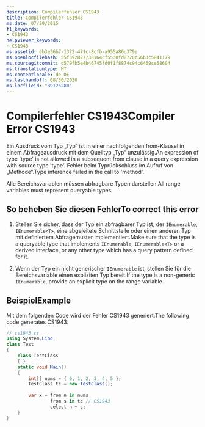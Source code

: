 ```yaml
---
description: Compilerfehler CS1943
title: Compilerfehler CS1943
ms.date: 07/20/2015
f1_keywords:
- CS1943
helpviewer_keywords:
- CS1943
ms.assetid: eb3e36b7-1372-471c-8cfb-a955a86c379e
ms.openlocfilehash: 55f392827738164cf5530fd8720c56b3c5841179
ms.sourcegitcommit: d579fb5e4b46745fd0f1f8874c94c6469ce58604
ms.translationtype: HT
ms.contentlocale: de-DE
ms.lasthandoff: 08/30/2020
ms.locfileid: "89126280"
---
```

# <a name="compiler-error-cs1943"></a><span data-ttu-id="2cf9a-103">Compilerfehler CS1943</span><span class="sxs-lookup"><span data-stu-id="2cf9a-103">Compiler Error CS1943</span></span>
<span data-ttu-id="2cf9a-104">Ein Ausdruck vom Typ „Typ“ ist in einer nachfolgenden from-Klausel in einem Abfrageausdruck mit dem Quelltyp „Typ“ unzulässig.</span><span class="sxs-lookup"><span data-stu-id="2cf9a-104">An expression of type 'type' is not allowed in a subsequent from clause in a query expression with source type 'type'.</span></span> <span data-ttu-id="2cf9a-105">Fehler beim Typrückschluss im Aufruf von „Methode“.</span><span class="sxs-lookup"><span data-stu-id="2cf9a-105">Type inference failed in the call to 'method'.</span></span>  
  
 <span data-ttu-id="2cf9a-106">Alle Bereichsvariablen müssen abfragbare Typen darstellen.</span><span class="sxs-lookup"><span data-stu-id="2cf9a-106">All range variables must represent queryable types.</span></span>  
  
## <a name="to-correct-this-error"></a><span data-ttu-id="2cf9a-107">So beheben Sie diesen Fehler</span><span class="sxs-lookup"><span data-stu-id="2cf9a-107">To correct this error</span></span>  
  
1. <span data-ttu-id="2cf9a-108">Stellen Sie sicher, dass der Typ ein abfragbarer Typ ist, der `IEnumerable`, `IEnumerable<T>`, eine abgeleitete Schnittstelle oder einen anderen Typ mit definiertem Abfragemuster implementiert.</span><span class="sxs-lookup"><span data-stu-id="2cf9a-108">Make sure that the type is a queryable type that implements `IEnumerable`, `IEnumerable<T>` or a derived interface, or any other type which has a query pattern defined for it.</span></span>  
  
2. <span data-ttu-id="2cf9a-109">Wenn der Typ ein nicht generischer `IEnumerable` ist, stellen Sie für die Bereichsvariable einen expliziten Typ bereit.</span><span class="sxs-lookup"><span data-stu-id="2cf9a-109">If the type is a non-generic `IEnumerable`, provide an explicit type on the range variable.</span></span>  
  
## <a name="example"></a><span data-ttu-id="2cf9a-110">Beispiel</span><span class="sxs-lookup"><span data-stu-id="2cf9a-110">Example</span></span>  
 <span data-ttu-id="2cf9a-111">Mit dem folgenden Code wird der Fehler CS1943 generiert:</span><span class="sxs-lookup"><span data-stu-id="2cf9a-111">The following code generates CS1943:</span></span>  
  
```csharp  
// cs1943.cs  
using System.Linq;  
class Test  
{  
    class TestClass  
    { }  
    static void Main()  
    {  
        int[] nums = { 0, 1, 2, 3, 4, 5 };  
        TestClass tc = new TestClass();  
  
        var x = from n in nums  
                from s in tc // CS1943  
                select n + s;  
    }  
}  
```

